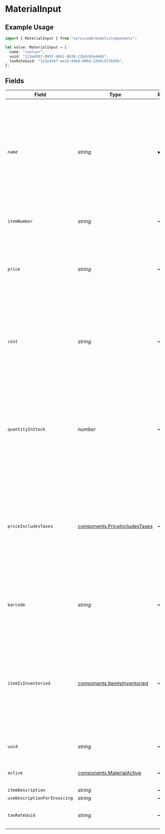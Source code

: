 # MaterialInput

## Example Usage

```typescript
import { MaterialInput } from "servicem8/models/components";

let value: MaterialInput = {
  name: "<value>",
  uuid: "123e4567-095f-46b1-8630-22bdc0da446b",
  taxRateUuid: "123e4567-ee2d-496d-996d-22bdc557b59b",
};
```

## Fields

| Field                                                                                                                                                                                                                                                                                                    | Type                                                                                                                                                                                                                                                                                                     | Required                                                                                                                                                                                                                                                                                                 | Description                                                                                                                                                                                                                                                                                              | Example                                                                                                                                                                                                                                                                                                  |
| -------------------------------------------------------------------------------------------------------------------------------------------------------------------------------------------------------------------------------------------------------------------------------------------------------- | -------------------------------------------------------------------------------------------------------------------------------------------------------------------------------------------------------------------------------------------------------------------------------------------------------- | -------------------------------------------------------------------------------------------------------------------------------------------------------------------------------------------------------------------------------------------------------------------------------------------------------- | -------------------------------------------------------------------------------------------------------------------------------------------------------------------------------------------------------------------------------------------------------------------------------------------------------- | -------------------------------------------------------------------------------------------------------------------------------------------------------------------------------------------------------------------------------------------------------------------------------------------------------- |
| `name`                                                                                                                                                                                                                                                                                                   | *string*                                                                                                                                                                                                                                                                                                 | :heavy_check_mark:                                                                                                                                                                                                                                                                                       | Name of the material, product or labour rate. The maximum length varies based on accounting package integration 30-100 characters for standard mode, up to 2000 characters for description billing mode. Required field that identifies the material in inventory lists, job forms, and invoices.        |                                                                                                                                                                                                                                                                                                          |
| `itemNumber`                                                                                                                                                                                                                                                                                             | *string*                                                                                                                                                                                                                                                                                                 | :heavy_minus_sign:                                                                                                                                                                                                                                                                                       | Unique identifier code for the material. max length. Must be unique within an account.                                                                                                                                                                                                                   |                                                                                                                                                                                                                                                                                                          |
| `price`                                                                                                                                                                                                                                                                                                  | *string*                                                                                                                                                                                                                                                                                                 | :heavy_minus_sign:                                                                                                                                                                                                                                                                                       | The selling price of the material. May include or exclude tax based on the price_includes_taxes field. Used as the default price when adding this material to jobs and generating invoices.                                                                                                              |                                                                                                                                                                                                                                                                                                          |
| `cost`                                                                                                                                                                                                                                                                                                   | *string*                                                                                                                                                                                                                                                                                                 | :heavy_minus_sign:                                                                                                                                                                                                                                                                                       | The purchase cost of the material. May include or exclude tax depending on the price_includes_taxes setting. Used for profit calculations and reporting. This field may be hidden from users without appropriate permissions.                                                                            |                                                                                                                                                                                                                                                                                                          |
| `quantityInStock`                                                                                                                                                                                                                                                                                        | *number*                                                                                                                                                                                                                                                                                                 | :heavy_minus_sign:                                                                                                                                                                                                                                                                                       | The current inventory quantity of this material available in stock. Stored as a numeric value with decimal support. Updated automatically when materials are used in jobs or when inventory is manually adjusted. Only tracked if item_is_inventoried is enabled.                                        |                                                                                                                                                                                                                                                                                                          |
| `priceIncludesTaxes`                                                                                                                                                                                                                                                                                     | [components.PriceIncludesTaxes](../../models/components/priceincludestaxes.md)                                                                                                                                                                                                                           | :heavy_minus_sign:                                                                                                                                                                                                                                                                                       | Boolean flag indicating whether the price and cost values include tax (1/true) or exclude tax (0/false). Controls tax calculations when determining final pricing. New materials inherit this setting from the account's default tax display preference..  Valid values are [0,1]                        |                                                                                                                                                                                                                                                                                                          |
| `barcode`                                                                                                                                                                                                                                                                                                | *string*                                                                                                                                                                                                                                                                                                 | :heavy_minus_sign:                                                                                                                                                                                                                                                                                       | The barcode identifier for the material.  Can store UPC, EAN, or other barcode formats. Used for inventory scanning and quick material lookup in the mobile app.                                                                                                                                         |                                                                                                                                                                                                                                                                                                          |
| `itemIsInventoried`                                                                                                                                                                                                                                                                                      | [components.ItemIsInventoried](../../models/components/itemisinventoried.md)                                                                                                                                                                                                                             | :heavy_minus_sign:                                                                                                                                                                                                                                                                                       | Boolean flag indicating whether inventory tracking is enabled for this material (1/true) or disabled (0/false). When enabled, the quantity_in_stock is tracked and updated automatically when the material is used in jobs. Only physical products typically have this enabled..  Valid values are [0,1] |                                                                                                                                                                                                                                                                                                          |
| `uuid`                                                                                                                                                                                                                                                                                                   | *string*                                                                                                                                                                                                                                                                                                 | :heavy_minus_sign:                                                                                                                                                                                                                                                                                       | Unique identifier for this record                                                                                                                                                                                                                                                                        | 123e4567-095f-46b1-8630-22bdc0da446b                                                                                                                                                                                                                                                                     |
| `active`                                                                                                                                                                                                                                                                                                 | [components.MaterialActive](../../models/components/materialactive.md)                                                                                                                                                                                                                                   | :heavy_minus_sign:                                                                                                                                                                                                                                                                                       | Record active/deleted flag.  Valid values are [0,1]                                                                                                                                                                                                                                                      |                                                                                                                                                                                                                                                                                                          |
| `itemDescription`                                                                                                                                                                                                                                                                                        | *string*                                                                                                                                                                                                                                                                                                 | :heavy_minus_sign:                                                                                                                                                                                                                                                                                       | N/A                                                                                                                                                                                                                                                                                                      |                                                                                                                                                                                                                                                                                                          |
| `useDescriptionForInvoicing`                                                                                                                                                                                                                                                                             | *string*                                                                                                                                                                                                                                                                                                 | :heavy_minus_sign:                                                                                                                                                                                                                                                                                       | N/A                                                                                                                                                                                                                                                                                                      |                                                                                                                                                                                                                                                                                                          |
| `taxRateUuid`                                                                                                                                                                                                                                                                                            | *string*                                                                                                                                                                                                                                                                                                 | :heavy_minus_sign:                                                                                                                                                                                                                                                                                       | N/A                                                                                                                                                                                                                                                                                                      | 123e4567-ee2d-496d-996d-22bdc557b59b                                                                                                                                                                                                                                                                     |
